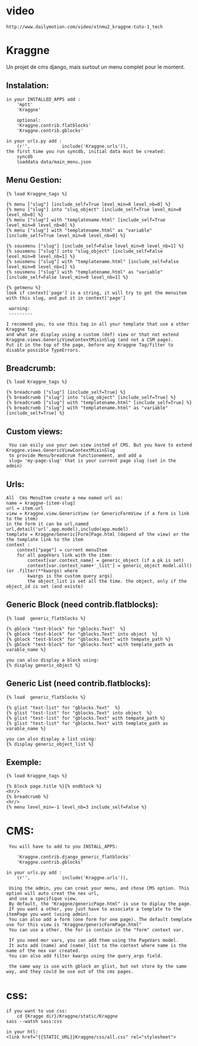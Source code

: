 video
======

    http://www.dailymotion.com/video/xtnmu2_kraggne-tuto-1_tech

Kraggne
=======

Un projet de cms django, mais surtout un menu complet pour le moment.


Instalation:
-----------
     
    in your INSTALLED_APPS add :
        'mptt'
        'Kraggne'

        optional:
        'Kraggne.contrib.flatblocks'
        'Kraggne.contrib.gblocks'

    in your urls.py add :
        (r'',            include('Kraggne.urls')),
    the first time you run syncdb, initial data must be created:
        syncdb
        loaddata data/main_menu.json

Menu Gestion:
------------
    {% load Kraggne_tags %}

    {% menu ["slug"] [include_self=True level_min=0 level_nb=0] %}
    {% menu ["slug"] into "slug_object" [include_self=True level_min=0 level_nb=0] %}
    {% menu ["slug"] with "templatename.html" [include_self=True level_min=0 level_nb=0] %}
    {% menu ["slug"] with "templatename.html" as "variable" [include_self=True level_min=0 level_nb=0] %}
    
    {% sousmenu ["slug"] [include_self=False level_min=0 level_nb=1] %}
    {% sousmenu ["slug"] into "slug_object" [include_self=False level_min=0 level_nb=1] %}
    {% sousmenu ["slug"] with "templatename.html" [include_self=False level_min=0 level_nb=1] %}
    {% sousmenu ["slug"] with "templatename.html" as "variable" [include_self=False level_min=0 level_nb=1] %}
    
    {% getmenu %}
    look if context['page'] is a string, it will try to get the menuitem with this slug, and put it in context['page']
    
     warning:
     ---------
     
    I recomend you, to use this tag in all your template that use a other Kraggne tag,
    and what are display using a custom (def) view or that not extend Kraggne.views.GenericViewContextMixinSlug (and not a CSM page).
    Put it in the top of the page, before any Kraggne Tag/filter to disable possible TypeErrors. 



Breadcrumb:
----------

    {% load Kraggne_tags %}

    {% breadcrumb ["slug"] [include_self=True] %}
    {% breadcrumb ["slug"] into "slug_object" [include_self=True] %}
    {% breadcrumb ["slug"] with "templatename.html" [include_self=True] %}
    {% breadcrumb ["slug"] with "templatename.html" as "variable" [include_self=True] %}


Custom views:
------------

     You can esily use your own view insted of CMS. But you have to extend Kraggne.views.GenericViewContextMixinSlug
     to provide Menu/breadcrum functionement, and add a
     slug= 'my-page-slug' that is your current page slug (set in the admin)

Urls:
-----

    All  Cms MenuItem create a new named url as:
    name = kraggne-[item-slug]
    url = item.url
    view = Kraggne.view.GenericView (or GenericFormView if a form is link to the item)
    in the form it can be url,named url,detail('url',app.model),include(app.model)
    template = Kraggne/Generic[Form]Page.html (depend of the view) or the the template link to the item
    context :
        context["page"] = current menuItem
        for all pageVars link with the item:
            context[var.context_name] = generic_object (if a pk is set)
            context[var.context_name+'_list'] = generic_object model.all() (or .filter(**kwargs) where 
            kwargs is the custom query args)
            the object_list is set all the time. the object, only if the object_id is set (and existe)
            


Generic Block (need contrib.flatblocks): 
-------------

    {% load  generic_flatblocks %}

    {% gblock "test-block" for "gblocks.Text"  %}
    {% gblock "test-block" for "gblocks.Text" into object  %}
    {% gblock "test-block" for "gblocks.Text" with tempate_path %}
    {% gblock "test-block" for "gblocks.Text" with template_path as varable_name %}

    you can also display a block using:
    {% display generic_object %}


Generic List (need contrib.flatblocks):
----------------------------------------------

    {% load  generic_flatblocks %}

    {% glist "test-list" for "gblocks.Text"  %}
    {% glist "test-list" for "gblocks.Text" into object  %}
    {% glist "test-list" for "gblocks.Text" with tempate_path %}
    {% glist "test-list" for "gblocks.Text" with template_path as varable_name %}

    you can also display a list using:
    {% display generic_object_list %}


Exemple:
-------


    {% load Kraggne_tags %}

    {% block page.title %}{% endblock %}
    <hr/>
    {% breadcrumb %}
    <hr/>
    {% menu level_min=-1 level_nb=3 include_self=False %}


CMS:
===
     
     You will have to add to you INSTALL_APPS:
     
        'Kraggne.contrib.django_generic_flatblocks'
        'Kraggne.contrib.gblocks'

    in your urls.py add :
        (r'',            include('Kraggne.urls')),

     Using the admin, you can creat your menu, and chose CMS option. This option will auto creat the nex url,
     and use a specifique view.
     By default, the "Kraggne/genericPage.html" is use to diplay the page.
     If you want a other, you just have to associate a template to the itemPage you want (using admin).
     You can also add a form (one form for one page). The default template use for this view is "Kraggne/genericFormPage.html"
     You can use a other. the for is contain in the "form" context var.
     
     If you need mor vars, you can add them using the PageVars model.
     It auto add (name) and (name)_list to the context where name is the name of the nex var created.
     You can also add filter kwargs using the query_args field.
     
     the same way is use with gblock an glist, but not store by the same way, and they could be use out of the cms pages.
    

css:
====

    if you want to use css:
        cd {Kragge dir}/Kraggne/static/Kraggne
    sass --watsh sass:css

    in your htl:
    <link href="{{STATIC_URL}}Kraggne/css/all.css" rel="stylesheet">


